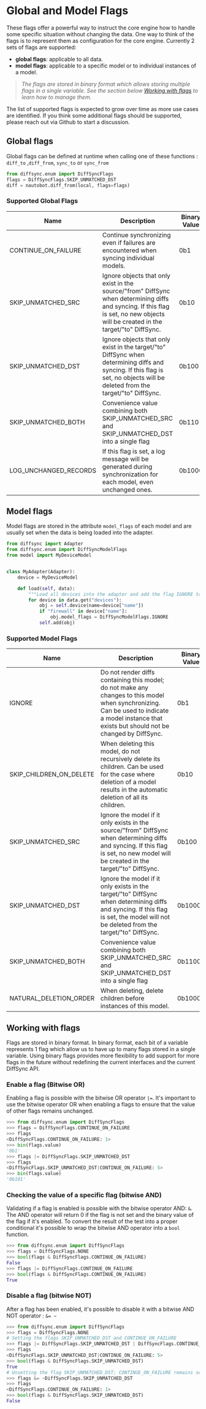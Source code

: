 
# Global and Model Flags

These flags offer a powerful way to instruct the core engine how to handle some specific situation without changing the data. One way to think of the flags is to represent them as configuration for the core engine. Currently 2 sets of flags are supported:
- **global flags**: applicable to all data.
- **model flags**: applicable to a specific model or to individual instances of a model.

> *The flags are stored in binary format which allows storing multiple flags in a single variable. See the section below [Working with flags](#working-with-flags) to learn how to manage them.*

The list of supported flags is expected to grow over time as more use cases are identified. If you think some additional flags should be supported, please reach out via Github to start a discussion.

## Global flags

Global flags can be defined at runtime when calling one of these functions : `diff_to` ,`diff_from`,  `sync_to` or `sync_from`

```python
from diffsync.enum import DiffSyncFlags
flags = DiffSyncFlags.SKIP_UNMATCHED_DST
diff = nautobot.diff_from(local, flags=flags)
```

### Supported Global Flags

| Name | Description | Binary Value |
|---|---|---|
| CONTINUE_ON_FAILURE | Continue synchronizing even if failures are encountered when syncing individual models. | 0b1 |
| SKIP_UNMATCHED_SRC | Ignore objects that only exist in the source/"from" DiffSync when determining diffs and syncing.  If this flag is set, no new objects will be created in the target/"to" DiffSync. | 0b10 |
| SKIP_UNMATCHED_DST | Ignore objects that only exist in the target/"to" DiffSync when determining diffs and syncing.  If this flag is set, no objects will be deleted from the target/"to" DiffSync. | 0b100 |
| SKIP_UNMATCHED_BOTH | Convenience value combining both SKIP_UNMATCHED_SRC and SKIP_UNMATCHED_DST into a single flag | 0b110 |
| LOG_UNCHANGED_RECORDS | If this flag is set, a log message will be generated during synchronization for each model, even unchanged ones. | 0b1000 |

## Model flags

Model flags are stored in the attribute `model_flags` of each model and are usually set when the data is being loaded into the adapter.

```python
from diffsync import Adapter
from diffsync.enum import DiffSyncModelFlags
from model import MyDeviceModel


class MyAdapter(Adapter):
    device = MyDeviceModel

    def load(self, data):
        """Load all devices into the adapter and add the flag IGNORE to all firewall devices."""
        for device in data.get("devices"):
            obj = self.device(name=device["name"])
            if "firewall" in device["name"]:
                obj.model_flags = DiffSyncModelFlags.IGNORE
            self.add(obj)
```

### Supported Model Flags

| Name | Description                                                                                                                                                                                       | Binary Value |
|---|---------------------------------------------------------------------------------------------------------------------------------------------------------------------------------------------------|---|
| IGNORE | Do not render diffs containing this model; do not make any changes to this model when synchronizing.  Can be used to indicate a model instance that exists but should not be changed by DiffSync. | 0b1 |
| SKIP_CHILDREN_ON_DELETE | When deleting this model, do not recursively delete its children. Can be used for the case where deletion of a model results in the automatic deletion of all its children.                       | 0b10 |
| SKIP_UNMATCHED_SRC | Ignore the model if it only exists in the source/"from" DiffSync when determining diffs and syncing. If this flag is set, no new model will be created in the target/"to" DiffSync.               | 0b100 |
| SKIP_UNMATCHED_DST | Ignore the model if it only exists in the target/"to" DiffSync when determining diffs and syncing. If this flag is set, the model will not be deleted from the target/"to" DiffSync.              | 0b1000 |
| SKIP_UNMATCHED_BOTH | Convenience value combining both SKIP_UNMATCHED_SRC and SKIP_UNMATCHED_DST into a single flag                                                                                                     | 0b1100 |
| NATURAL_DELETION_ORDER | When deleting, delete children before instances of this model.                                                                                                                                    | 0b10000 |

## Working with flags

Flags are stored in binary format. In binary format, each bit of a variable represents 1 flag which allow us to have up to many flags stored in a single variable. Using binary flags provides more flexibility to add support for more flags in the future without redefining the current interfaces and the current DiffSync API.

### Enable a flag (Bitwise OR)

Enabling a flag is possible with the bitwise OR operator `|=`. It's important to use the bitwise operator OR when enabling a flags to ensure that the value of other flags remains unchanged.

```python
>>> from diffsync.enum import DiffSyncFlags
>>> flags = DiffSyncFlags.CONTINUE_ON_FAILURE
>>> flags
<DiffSyncFlags.CONTINUE_ON_FAILURE: 1>
>>> bin(flags.value)
'0b1'
>>> flags |= DiffSyncFlags.SKIP_UNMATCHED_DST
>>> flags
<DiffSyncFlags.SKIP_UNMATCHED_DST|CONTINUE_ON_FAILURE: 5>
>>> bin(flags.value)
'0b101'
```

### Checking the value of a specific flag (bitwise AND)

Validating if a flag is enabled is possible with the bitwise operator AND: `&`. The AND operator will return 0 if the flag is not set and the binary value of the flag if it's enabled. To convert the result of the test into a proper conditional it's possible to wrap the bitwise AND operator into a `bool` function.

```python
>>> from diffsync.enum import DiffSyncFlags
>>> flags = DiffSyncFlags.NONE
>>> bool(flags & DiffSyncFlags.CONTINUE_ON_FAILURE)
False
>>> flags |= DiffSyncFlags.CONTINUE_ON_FAILURE
>>> bool(flags & DiffSyncFlags.CONTINUE_ON_FAILURE)
True
```

### Disable a flag (bitwise NOT)

After a flag has been enabled, it's possible to disable it with a bitwise AND NOT operator : `&= ~`

```python
>>> from diffsync.enum import DiffSyncFlags
>>> flags = DiffSyncFlags.NONE
# Setting the flags SKIP_UNMATCHED_DST and CONTINUE_ON_FAILURE
>>> flags |= DiffSyncFlags.SKIP_UNMATCHED_DST | DiffSyncFlags.CONTINUE_ON_FAILURE
>>> flags
<DiffSyncFlags.SKIP_UNMATCHED_DST|CONTINUE_ON_FAILURE: 5>
>>> bool(flags & DiffSyncFlags.SKIP_UNMATCHED_DST)
True
# Unsetting the flag SKIP_UNMATCHED_DST; CONTINUE_ON_FAILURE remains set
>>> flags &= ~DiffSyncFlags.SKIP_UNMATCHED_DST
>>> flags
<DiffSyncFlags.CONTINUE_ON_FAILURE: 1>
>>> bool(flags & DiffSyncFlags.SKIP_UNMATCHED_DST)
False
```
